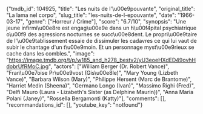 {"tmdb_id": 104925, "title": "Les nuits de l'\u00e9pouvante", "original_title": "La lama nel corpo", "slug_title": "les-nuits-de-l-epouvante", "date": "1966-03-17", "genre": ["Horreur / Crime"], "score": "6.7/10", "synopsis": "Une jeune infirmi\u00e8re est engag\u00e9e dans un h\u00f4pital psychiatrique o\u00f9 des agressions nocturnes se succ\u00e8dent. Le propri\u00e9taire de l'\u00e9tablissement essaie de dissimuler les cadavres ce qui lui vaut de subir le chantage d'un t\u00e9moin. Et un personnage myst\u00e9rieux se cache dans les combles.", "image": "https://image.tmdb.org/t/p/w185_and_h278_bestv2/yU3eoeHXdED49ovhHdobrUfRMoC.jpg", "actors": ["William Berger (Dr. Robert Vance)", "Fran\u00e7oise Pr\u00e9vost (Gis\u00e8le)", "Mary Young (Lizbeth Vance)", "Barbara Wilson (Mary)", "Philippe Hersent (Marc de Brantome)", "Harriet Medin (Sheena)", "Germano Longo (Ivan)", "Massimo Righi (Fred)", "Delfi Mauro (Laura - Lizabeth's Sister (as Delphine Maurin))", "Anna Maria Polani (Janey)", "Rossella Bergamonti (Katty)"], "comments": [], "recommandations_id": [], "youtube_key": "notfound"}